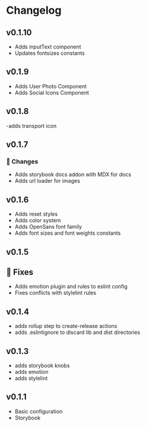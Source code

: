 # Changelog

## v0.1.10

- Adds inputText component
- Updates fontsizes constants

## v0.1.9

- Adds User Photo Component
- Adds Social Icons Component

## v0.1.8

-adds transport icon

## v0.1.7

### 🔀 Changes

- Adds storybook docs addon with MDX for docs
- Adds url loader for images

## v0.1.6

- Adds reset styles
- Adds color system
- Adds OpenSans font family
- Adds font sizes and font weights constants

## v0.1.5

## 🔧 Fixes

- Adds emotion plugin and rules to eslint config
- Fixes conflicts with stylelint rules

## v0.1.4

- adds rollup step to create-release actions
- adds .eslintignore to discard lib and dist directories

## v0.1.3

- adds storybook knobs
- adds emotion
- adds stylelint

## v0.1.1

- Basic configuration
- Storybook
